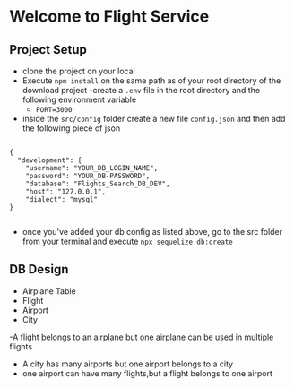 # Welcome to Flight Service

## Project Setup

- clone the project on your local
- Execute `npm install` on the same path as of your root directory of the download project
  -create a `.env` file in the root directory and the following environment variable
  - `PORT=3000`
- inside the `src/config` folder create a new file `config.json` and then add the following piece of json

```

{
  "development": {
    "username": "YOUR_DB_LOGIN_NAME",
    "password": "YOUR_DB-PASSWORD",
    "database": "Flights_Search_DB_DEV",
    "host": "127.0.0.1",
    "dialect": "mysql"
}


```

- once you've added your db config as listed above, go to the src folder from your terminal and execute `npx sequelize db:create`

## DB Design

- Airplane Table
- Flight
- Airport
- City

-A flight belongs to an airplane but one airplane can be used in multiple flights

- A city has many airports but one airport belongs to a city
- one airport can have many flights,but a flight belongs to one airport
